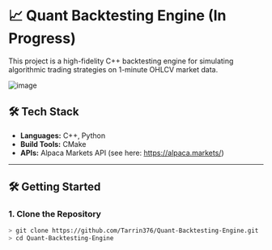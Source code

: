 # 📈 Quant Backtesting Engine (In Progress)

This project is a high-fidelity C++ backtesting engine for simulating algorithmic trading strategies on 1-minute OHLCV market data.

![image](https://github.com/user-attachments/assets/85334990-4167-45d4-be88-368a1828151e)

## 🛠 Tech Stack

- **Languages:** C++, Python
- **Build Tools:** CMake
- **APIs:** Alpaca Markets API (see here: https://alpaca.markets/)

---

## 🛠️ Getting Started

### 1. Clone the Repository
```bash
> git clone https://github.com/Tarrin376/Quant-Backtesting-Engine.git
> cd Quant-Backtesting-Engine
```
